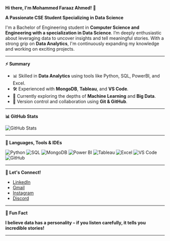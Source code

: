 **Hi there, I'm Mohammed Faraaz Ahmed!** 👋

**A Passionate CSE Student Specializing in Data Science**

I'm a Bachelor of Engineering student in **Computer Science and Engineering with a specialization in Data Science**. I’m deeply enthusiastic about leveraging data to uncover insights and tell meaningful stories. With a strong grip on **Data Analytics**, I'm continuously expanding my knowledge and working on exciting projects.

---

**⚡ Summary**

- 📊 Skilled in **Data Analytics** using tools like Python, SQL, PowerBI, and Excel.
- 🛠️ Experienced with **MongoDB**, **Tableau**, and **VS Code**.
- 🌱 Currently exploring the depths of **Machine Learning** and **Big Data**.
- 🔄 Version control and collaboration using **Git & GitHub**.

---

**📊 GitHub Stats**

![GitHub Stats](https://github-readme-streak-stats.herokuapp.com/?user=Md-Faraaz-Ahmed&theme=default)

---

**🧰 Languages, Tools & IDEs**

![Python](https://img.shields.io/badge/Python-3776AB?style=for-the-badge&logo=python&logoColor=white)
![SQL](https://img.shields.io/badge/SQL-336791?style=for-the-badge&logo=postgresql&logoColor=white)
![MongoDB](https://img.shields.io/badge/MongoDB-47A248?style=for-the-badge&logo=mongodb&logoColor=white)
![Power BI](https://img.shields.io/badge/PowerBI-F2C811?style=for-the-badge&logo=powerbi&logoColor=black)
![Tableau](https://img.shields.io/badge/Tableau-E97627?style=for-the-badge&logo=tableau&logoColor=white)
![Excel](https://img.shields.io/badge/Excel-217346?style=for-the-badge&logo=microsoft-excel&logoColor=white)
![VS Code](https://img.shields.io/badge/VSCode-007ACC?style=for-the-badge&logo=visual-studio-code&logoColor=white)
![GitHub](https://img.shields.io/badge/GitHub-181717?style=for-the-badge&logo=github&logoColor=white)

---

**🤝 Let's Connect!**

- [LinkedIn](https://www.linkedin.com/in/mohammed-faraaz-ahmed-69739b258)
- [Gmail](mailto:m.faraaz.ahmed01@gmail.com)
- [Instagram](https://www.instagram.com/faraaz._.ahmed)
- [Discord](https://discord.gg/md_faraaz_ahmed)
---

**🎉 Fun Fact**

**I believe data has a personality – if you listen carefully, it tells you incredible stories!**

---
